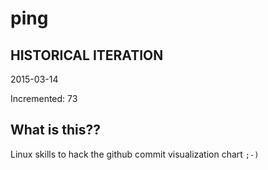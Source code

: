 # ping

## HISTORICAL ITERATION
2015-03-14

Incremented: 73

## What is this?? 
Linux skills to hack the github commit visualization chart `;-)`

